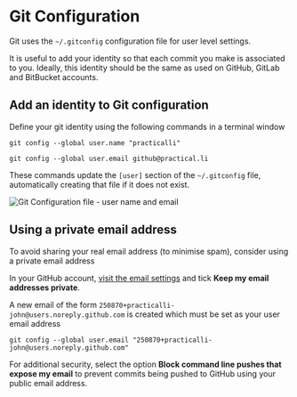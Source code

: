 # Git Configuration

Git uses the `~/.gitconfig` configuration file for user level settings.

It is useful to add your identity so that each commit you make is associated to you.  Ideally, this identity should be the same as used on GitHub, GitLab and BitBucket accounts.


## Add an identity to Git configuration

Define your git identity using the following commands in a terminal window

```shell
git config --global user.name "practicalli"

git config --global user.email github@practical.li
```

These commands update the `[user]` section of the `~/.gitconfig` file, automatically creating that file if it does not exist.

![Git Configuration file - user name and email](https://raw.githubusercontent.com/practicalli/graphic-design/live/spacemacs/screenshots/spacemacs-git-configuration-user-private-email.png)

## Using a private email address

To avoid sharing your real email address (to minimise spam), consider using a private email address

In your GitHub account, [visit the email settings](https://github.com/settings/emails) and tick **Keep my email addresses private**.

A new email of the form `250870+practicalli-john@users.noreply.github.com` is created which must be set as your user email address

```shell
git config --global user.email "250870+practicalli-john@users.noreply.github.com"
```

For additional security, select the option **Block command line pushes that expose my email** to prevent commits being pushed to GitHub using your public email address.
